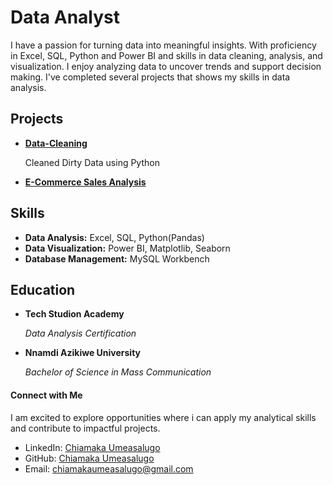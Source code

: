 # Data Analyst
I have a passion for turning data into meaningful insights. With proficiency in Excel, SQL, Python and Power BI and skills in data cleaning, analysis, and visualization.
I enjoy analyzing data to uncover trends and support decision making. I've completed several projects that shows my skills in data analysis.


## Projects
- **[Data-Cleaning](#U-Chiamaka/Data-Cleaning)**
  
  Cleaned Dirty Data using Python
- **[E-Commerce Sales Analysis](#)**


## Skills
- **Data Analysis:** Excel, SQL, Python(Pandas)
- **Data Visualization:** Power BI, Matplotlib, Seaborn
- **Database Management:** MySQL Workbench


## Education
- **Tech Studion Academy**
  
  *Data Analysis Certification*
- **Nnamdi Azikiwe University**

  *Bachelor of Science in Mass Communication*

#### Connect with Me

I am excited to explore opportunities where i can apply my analytical skills and contribute to impactful projects.

- LinkedIn: [Chiamaka Umeasalugo](#)
- GitHub: [Chiamaka Umeasalugo](https://github.com/U-Chiamaka)
- Email: [chiamakaumeasalugo@gmail.com](#)

